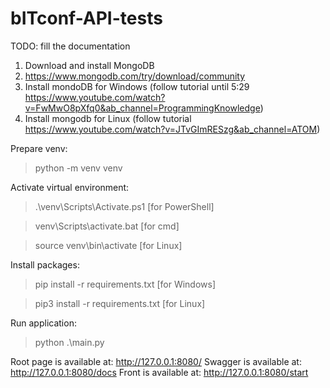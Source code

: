# bITconf-API-tests


TODO: fill the documentation

1. Download and install MongoDB
2. https://www.mongodb.com/try/download/community
3. Install mondoDB for Windows (follow tutorial until 5:29 https://www.youtube.com/watch?v=FwMwO8pXfq0&ab_channel=ProgrammingKnowledge)
4. Install mongodb for Linux (follow tutorial https://www.youtube.com/watch?v=JTvGImRESzg&ab_channel=ATOM)

Prepare venv:
> python -m venv venv

Activate virtual environment:
> .\venv\Scripts\Activate.ps1 [for PowerShell]

> venv\Scripts\activate.bat [for cmd]

> source venv\bin\activate [for Linux]

Install packages:
> pip install -r requirements.txt [for Windows]

> pip3 install -r requirements.txt [for Linux]

Run application:
> python .\main.py

Root page is available at: http://127.0.0.1:8080/
Swagger is available at: http://127.0.0.1:8080/docs
Front is available at: http://127.0.0.1:8080/start
